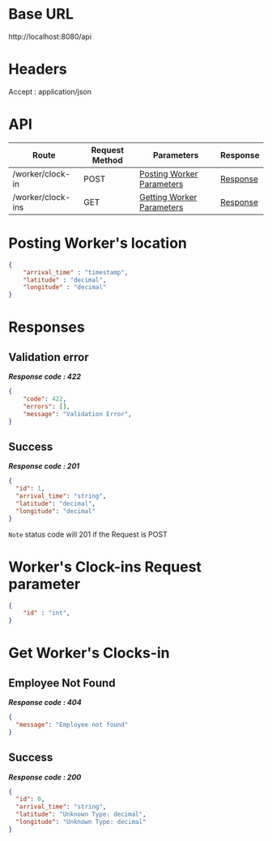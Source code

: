 # Base URL
http://localhost:8080/api


# Headers



Accept : application/json



# API 



| Route                           | Request Method | Parameters                                           | Response  |
| -----------                     | -----------    |-----------                                           |---------- |
|/worker/clock-in                 | POST           |  [Posting Worker Parameters](#PostWorkerRequest)     |[Response](#Response)|
|/worker/clock-ins                | GET            |  [Getting Worker Parameters](#GetWorkerRequest)      |[Response](#GetResponse)|






# <a name="PostWorkerRequest"> </a> Posting Worker's location 

```json
{
    "arrival_time" : "timestamp",
    "latitude" : "decimal",
    "longitude" : "decimal"
} 
```




# <a name="Response"> </a> Responses 

## Validation error 
__*Response code : 422*__

```json 
{
    "code": 422,
    "errors": [],
    "message": "Validation Error",
}
```
## Success  
__*Response code : 201*__
```json 
{
  "id": 1,
  "arrival_time": "string",
  "latitude": "decimal",
  "longitude": "decimal"
}
```

`Note` status code will 201 if the Request is POST




# <a name="GetWorkerRequest"> </a> Worker's Clock-ins Request parameter 

```json
{
    "id" : "int",
} 
```



# <a name="GetResponse"> </a> Get Worker's Clocks-in 




## Employee Not Found 
__*Response code : 404*__

```json 
{
  "message": "Employee not found"
}
```



## Success  
__*Response code : 200*__
```json
{
  "id": 0,
  "arrival_time": "string",
  "latitude": "Unknown Type: decimal",
  "longitude": "Unknown Type: decimal"
}
```